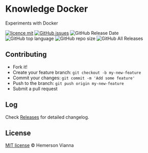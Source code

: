 # Knowledge Docker

Experiments with Docker

[![licence mit](https://img.shields.io/badge/license-MIT-blue.svg?style=flat-square)](http://hemersonvianna.mit-license.org/)
[![GitHub issues](https://img.shields.io/github/issues/org-victorinox/knowledge-docker.svg)](https://github.com/org-victorinox/knowledge-docker/issues)
![GitHub Release Date](https://img.shields.io/github/release-date/org-victorinox/knowledge-docker.svg)
![GitHub top language](https://img.shields.io/github/languages/top/org-victorinox/knowledge-docker.svg)
![GitHub repo size](https://img.shields.io/github/repo-size/org-victorinox/knowledge-docker.svg)
![GitHub All Releases](https://img.shields.io/github/downloads/org-victorinox/knowledge-docker/total.svg)

## Contributing

- Fork it!
- Create your feature branch: `git checkout -b my-new-feature`
- Commit your changes: `git commit -m 'Add some feature'`
- Push to the branch: `git push origin my-new-feature`
- Submit a pull request

## Log

Check [Releases](https://github.com/org-victorinox/knowledge-docker/releases) for detailed changelog.

## License

[MIT license](http://hemersonvianna.mit-license.org/) © Hemerson Vianna